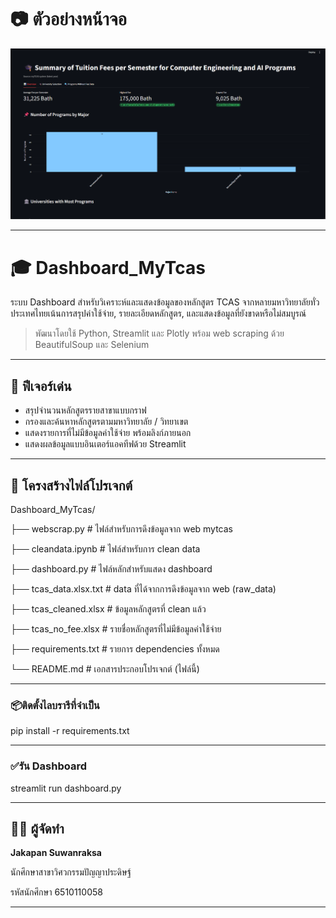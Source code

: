 # 📷 ตัวอย่างหน้าจอ

![ตัวอย่าง Dashboard](Picture/dashboard_preview.png)

---

# 🎓 Dashboard_MyTcas

ระบบ Dashboard สำหรับวิเคราะห์และแสดงข้อมูลของหลักสูตร TCAS จากหลายมหาวิทยาลัยทั่วประเทศไทยเน้นการสรุปค่าใช้จ่าย, รายละเอียดหลักสูตร, และแสดงข้อมูลที่ยังขาดหรือไม่สมบูรณ์

> พัฒนาโดยใช้ Python, Streamlit และ Plotly พร้อม web scraping ด้วย BeautifulSoup และ Selenium

---

## 📌 ฟีเจอร์เด่น

* สรุปจำนวนหลักสูตรรายสาขาแบบกราฟ
* กรองและค้นหาหลักสูตรตามมหาวิทยาลัย / วิทยาเขต
* แสดงรายการที่ไม่มีข้อมูลค่าใช้จ่าย พร้อมลิงก์ภายนอก
* แสดงผลข้อมูลแบบอินเตอร์แอคทีฟด้วย Streamlit

---

## 📁 โครงสร้างไฟล์โปรเจกต์

Dashboard_MyTcas/

├── webscrap.py              # ไฟล์สำหรับการดึงข้อมูลจาก web mytcas

├── cleandata.ipynb          # ไฟล์สำหรับการ clean data

├── dashboard.py              # ไฟล์หลักสำหรับแสดง dashboard

├── tcas_data.xlsx.txt          # data ที่ได้จากการดึงข้อมูลจาก web (raw_data)

├── tcas_cleaned.xlsx       # ข้อมูลหลักสูตรที่ clean แล้ว

├── tcas_no_fee.xlsx          # รายชื่อหลักสูตรที่ไม่มีข้อมูลค่าใช้จ่าย

├── requirements.txt          # รายการ dependencies ทั้งหมด

└── README.md                 # เอกสารประกอบโปรเจกต์ (ไฟล์นี้)

---

### 📦ติดตั้งไลบรารีที่จำเป็น

pip install -r requirements.txt

---

### ✅รัน Dashboard

streamlit run dashboard.py

---

## 👨‍💻 ผู้จัดทำ

**Jakapan Suwanraksa**

นักศึกษาสาขาวิศวกรรมปัญญาประดิษฐ์

รหัสนักศึกษา 6510110058

---
